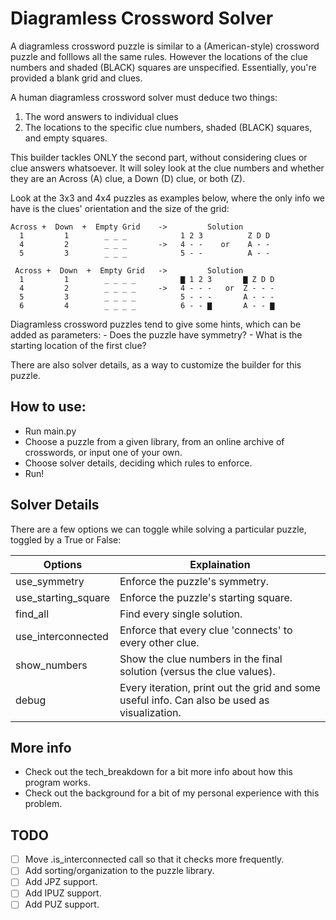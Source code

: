 # Diagramless Crossword Solver

A diagramless crossword puzzle is similar to a (American-style) crossword puzzle and folllows all the same rules. However the locations of the clue numbers and shaded (BLACK) squares are unspecified. Essentially, you're provided a blank grid and clues.

A human diagramless crossword solver must deduce two things:
1. The word answers to individual clues
2. The locations to the specific clue numbers, shaded (BLACK) squares, and empty squares.

This builder tackles ONLY the second part, without considering clues or clue answers whatsoever. It will soley look at the clue numbers and whether they are an Across (A) clue, a Down (D) clue, or both (Z).

Look at the 3x3 and 4x4 puzzles as examples below, where the only info we have is the clues' orientation and the size of the grid:

~~~
Across +  Down  +  Empty Grid    ->         Solution
  1         1        _ _ _            1 2 3          Z D D
  4         2        _ _ _       ->   4 - -    or    A - -
  5         3        _ _ _            5 - -          A - -
~~~

~~~
 Across +  Down  +  Empty Grid   ->         Solution
  1         1        _ _ _ _          ▇ 1 2 3       ▇ Z D D
  4         2        _ _ _ _     ->   4 - - -   or  Z - - -
  5         3        _ _ _ _          5 - - -       A - - -
  6         4        _ _ _ _          6 - - ▇       A - - ▇
~~~

Diagramless crossword puzzles tend to give some hints, which can be added as parameters:
    - Does the puzzle have symmetry?
    - What is the starting location of the first clue?

There are also solver details, as a way to customize the builder for this puzzle.

## How to use:
- Run main.py
- Choose a puzzle from a given library, from an online archive of crosswords, or input one of your own.
- Choose solver details, deciding which rules to enforce.
- Run!

## Solver Details
There are a few options we can toggle while solving a particular puzzle, toggled by a True or False:

| Options             | Explaination |
| ---                 | ------ |
| use_symmetry        | Enforce the puzzle's symmetry. |
| use_starting_square | Enforce the puzzle's starting square. |
| find_all            | Find every single solution. |
| use_interconnected  | Enforce that every clue 'connects' to every other clue. |
| show_numbers        | Show the clue numbers in the final solution (versus the clue values). |
| debug               | Every iteration, print out the grid and some useful info. Can also be used as visualization. |


## More info
- Check out the tech_breakdown for a bit more info about how this program works.
- Check out the background for a bit of my personal experience with this problem.

## TODO
- [ ] Move .is_interconnected call so that it checks more frequently.
- [ ] Add sorting/organization to the puzzle library.
- [ ] Add JPZ support.
- [ ] Add IPUZ support.
- [ ] Add PUZ support.
